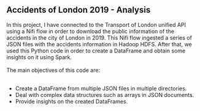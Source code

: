 <a id='0'></a>
## Accidents of London 2019 - Analysis
<p>
<div>In this project, I have connected to the Transport of London unified API using a Nifi flow in order to download the public information of the accidents in the city of London in 2019. This Nifi flow ingested a series of JSON files with the accidents information in Hadoop HDFS. After that, we used this Python code in order to create a DataFrame and obtain some insights on it using Spark.</div>
</br>
<div>The main objectives of this code are:</div>
</br>
<ul>
    <li>Create a DataFrame from multiple JSON files in multiple directories.</li>
    <li>Deal with complex data structures such as arrays in JSON documents.</li>
    <li>Provide insights on the created DataFrames.</li>
</ul>    
</p>
